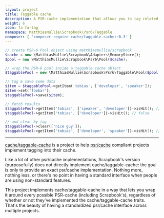 ```yaml
---
layout: project
title: Taggable cache
description: A PSR-cache implementation that allows you to tag related items & clear cached data for only that tag. It's an implementation of cache/taggable-cache's traits that will enable it to work with all (and not just Scrapbook's) PSR-cache compliant implementations.
weight: 6
icon: fa fa-tag
namespace: MatthiasMullie\Scrapbook\Psr6\Taggable
composer: [ 'composer require cache/taggable-cache:~0.3' ]
---
```


```php
// create PSR-6 Pool object using matthiasmullie/scrapbook
$cache = new \MatthiasMullie\Scrapbook\Adapters\MemoryStore();
$pool = new \MatthiasMullie\Scrapbook\Psr6\Pool($cache);

// wrap the PSR-6 pool inside a taggable cache object
$taggablePool = new \MatthiasMullie\Scrapbook\Psr6\Taggable\Pool($pool);

// tag & save some data
$item = $taggablePool->getItem('tobias', ['developer', 'speaker']);
$item->set('foobar');
$taggablePool->save($item);

// fetch results
$taggablePool->getItem('tobias', ['speaker', 'developer'])->isHit(); // true
$taggablePool->getItem('tobias', ['developer'])->isHit(); // false

// and clear by tag
$taggablePool->clear(['nice guy']);
$taggablePool->getItem('tobias', ['developer', 'speaker'])->isHit(); // true
```

<hr class="sep10">

[cache/taggable-cache](https://github.com/php-cache/taggable-cache) is a project
to help [psr/cache](https://github.com/php-fig/fig-standards/blob/master/proposed/cache.md)
compliant projects implement tagging into their cache.

Like a lot of other psr/cache implementations, Scrapbook's version
(purposefully) does not directly implement cache/taggable-cache: the goal is
only to provide an exact psr/cache implementation. Nothing more, nothing less,
or there's no point in having a standard interface when people are using
non-standard features.

This project implements cache/taggable-cache in a way that lets you wrap it
around every possible PSR-cache (including Scrapbook's), regardless of whether
or not they've implemented the cache/taggable-cache traits. That's the beauty
of having a standardized psr/cache interface across multiple projects.
